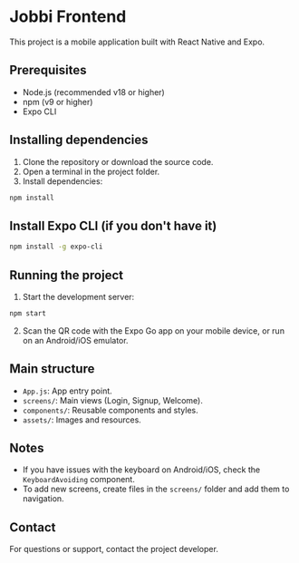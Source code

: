 
# Jobbi Frontend

This project is a mobile application built with React Native and Expo.

## Prerequisites

- Node.js (recommended v18 or higher)
- npm (v9 or higher)
- Expo CLI

## Installing dependencies

1. Clone the repository or download the source code.
2. Open a terminal in the project folder.
3. Install dependencies:

```bash
npm install
```

## Install Expo CLI (if you don't have it)

```bash
npm install -g expo-cli
```

## Running the project

1. Start the development server:

```bash
npm start
```

2. Scan the QR code with the Expo Go app on your mobile device, or run on an Android/iOS emulator.

## Main structure

- `App.js`: App entry point.
- `screens/`: Main views (Login, Signup, Welcome).
- `components/`: Reusable components and styles.
- `assets/`: Images and resources.

## Notes

- If you have issues with the keyboard on Android/iOS, check the `KeyboardAvoiding` component.
- To add new screens, create files in the `screens/` folder and add them to navigation.

## Contact

For questions or support, contact the project developer.
